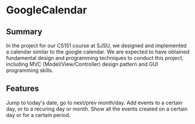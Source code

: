 # GoogleCalendar

## Summary 
In the project for our CS151 course at SJSU, we designed and implemented a calendar similar to the google calendar. We are expected to have obtained fundamental design and programming techniques to conduct this project, including MVC (Model/View/Controller) design pattern and GUI programming skills.

## Features 
Jump to today's date, go to next/prev month/day. Add events to a certain day, or to a recuring day or month. 
Show all the events created on a certain day or for a certain period. 
